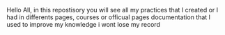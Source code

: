 Hello All, in this repostisory you will see all my practices that I created or I had in differents pages, courses or officual pages documentation that I used to improve my knowledge
i wont lose my record 